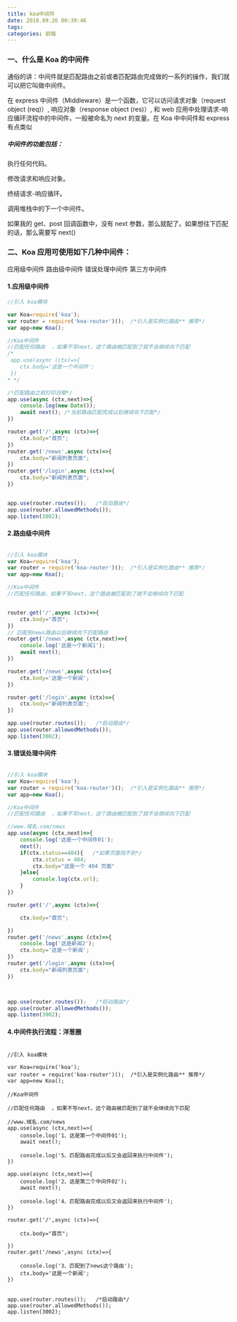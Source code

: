 ```yaml
---
title: koa中间件
date: 2018.09.26 00:39:46
tags:
categories: 前端
---
```

### 一、什么是 Koa 的中间件

通俗的讲：中间件就是匹配路由之前或者匹配路由完成做的一系列的操作，我们就可以把它叫做中间件。

在 express 中间件（Middleware）是一个函数，它可以访问请求对象（request object (req)）, 响应对象（response object (res)）, 和 web 应用中处理请求-响应循环流程中的中间件，一般被命名为 next 的变量。在 Koa 中中间件和 express 有点类似

##### 中间件的功能包括：

执行任何代码。

修改请求和响应对象。

终结请求-响应循环。

调用堆栈中的下一个中间件。

如果我的 get、post 回调函数中，没有 next 参数，那么就配了。如果想往下匹配的话，那么需要写 next()

### 二、Koa 应用可使用如下几种中间件：

应用级中间件
路由级中间件
错误处理中间件
第三方中间件



#### 1.应用级中间件

```js
//引入 koa模块

var Koa=require('koa');
var router = require('koa-router')();  /*引入是实例化路由** 推荐*/
var app=new Koa();

//Koa中间件
//匹配任何路由  ，如果不写next，这个路由被匹配到了就不会继续向下匹配
/*
 app.use(async (ctx)=>{
    ctx.body='这是一个中间件';
 })
* */

/*匹配路由之前打印日期*/
app.use(async (ctx,next)=>{
    console.log(new Date());
    await next(); /*当前路由匹配完成以后继续向下匹配*/
})

router.get('/',async (ctx)=>{
    ctx.body="首页";
})
router.get('/news',async (ctx)=>{
    ctx.body="新闻列表页面";
})
router.get('/login',async (ctx)=>{
    ctx.body="新闻列表页面";
})


app.use(router.routes());   /*启动路由*/
app.use(router.allowedMethods());
app.listen(3002);

```

#### 2.路由级中间件

```javascript

//引入 koa模块
var Koa=require('koa');
var router = require('koa-router')();  /*引入是实例化路由** 推荐*/
var app=new Koa();

//Koa中间件
//匹配任何路由，如果不写next，这个路由被匹配到了就不会继续向下匹配


router.get('/',async (ctx)=>{
    ctx.body="首页";
})
// 匹配到news路由以后继续向下匹配路由
router.get('/news',async (ctx,next)=>{
    console.log('这是一个新闻1');
    await next();
})

router.get('/news',async (ctx)=>{
    ctx.body='这是一个新闻';
})

router.get('/login',async (ctx)=>{
    ctx.body="新闻列表页面";
})

app.use(router.routes());   /*启动路由*/
app.use(router.allowedMethods());
app.listen(3002);

```

 #### 3.错误处理中间件

```javascript

//引入 koa模块
var Koa=require('koa');
var router = require('koa-router')();  /*引入是实例化路由** 推荐*/
var app=new Koa();

//Koa中间件
//匹配任何路由  ，如果不写next，这个路由被匹配到了就不会继续向下匹配

//www.域名.com/news
app.use(async (ctx,next)=>{
    console.log('这是一个中间件01');
    next();
    if(ctx.status==404){   /*如果页面找不到*/
        ctx.status = 404;
        ctx.body="这是一个 404 页面"
    }else{
        console.log(ctx.url);
    }
})

router.get('/',async (ctx)=>{

    ctx.body="首页";

})
router.get('/news',async (ctx)=>{
    console.log('这是新闻2');
    ctx.body='这是一个新闻';
})
router.get('/login',async (ctx)=>{
    ctx.body="新闻列表页面";
})



app.use(router.routes());   /*启动路由*/
app.use(router.allowedMethods());
app.listen(3002);

```



#### 4.中间件执行流程：洋葱圈

```

//引入 koa模块

var Koa=require('koa');
var router = require('koa-router')();  /*引入是实例化路由** 推荐*/
var app=new Koa();

//Koa中间件

//匹配任何路由  ，如果不写next，这个路由被匹配到了就不会继续向下匹配

//www.域名.com/news
app.use(async (ctx,next)=>{
    console.log('1、这是第一个中间件01');
    await next();

    console.log('5、匹配路由完成以后又会返回来执行中间件');
})

app.use(async (ctx,next)=>{
    console.log('2、这是第二个中间件02');
    await next();

    console.log('4、匹配路由完成以后又会返回来执行中间件');
})

router.get('/',async (ctx)=>{

    ctx.body="首页";

})
router.get('/news',async (ctx)=>{

    console.log('3、匹配到了news这个路由');
    ctx.body='这是一个新闻';
})


app.use(router.routes());   /*启动路由*/
app.use(router.allowedMethods());
app.listen(3002);

```



